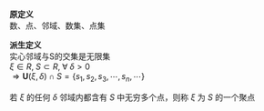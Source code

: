 **原定义**  
数、点、邻域、数集、点集  
  
**派生定义**  
实心邻域与S的交集是无限集  
$\xi\in R,\;S\subset R,\;\forall\;\delta>0$  
$\Rightarrow \mathbf{U}(\xi,\delta)\cap S =  
\{s_1,s_2,s_3,\cdots,s_n,\cdots\}$  
  
若 $\xi$ 的任何 $\delta$ 邻域内都含有 $S$ 中无穷多个点，则称 $\xi$ 为 $S$ 的一个聚点  
